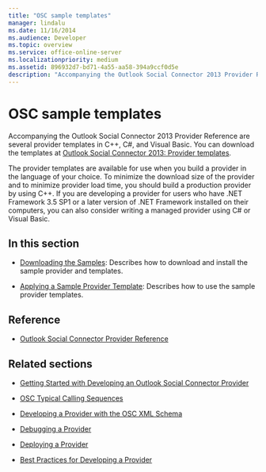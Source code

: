 ```yaml
---
title: "OSC sample templates"
manager: lindalu
ms.date: 11/16/2014
ms.audience: Developer
ms.topic: overview
ms.service: office-online-server
ms.localizationpriority: medium
ms.assetid: 896932d7-bd71-4a55-aa58-394a9ccf0d5e
description: "Accompanying the Outlook Social Connector 2013 Provider Reference are several provider templates in C++, C#, and Visual Basic. You can download the templates at Outlook Social Connector 2013: Provider templates."
---
```


# OSC sample templates

Accompanying the Outlook Social Connector 2013 Provider Reference are several provider templates in C++, C#, and Visual Basic. You can download the templates at [Outlook Social Connector 2013: Provider templates](https://code.msdn.microsoft.com/Outlook-Social-Connector-73fd8d2c).
  
The provider templates are available for use when you build a provider in the language of your choice. To minimize the download size of the provider and to minimize provider load time, you should build a production provider by using C++. If you are developing a provider for users who have .NET Framework 3.5 SP1 or a later version of .NET Framework installed on their computers, you can also consider writing a managed provider using C# or Visual Basic.
  
## In this section

- [Downloading the Samples](downloading-the-samples.md): Describes how to download and install the sample provider and templates.
    
- [Applying a Sample Provider Template](applying-a-sample-provider-template.md): Describes how to use the sample provider templates.
    
## Reference

- [Outlook Social Connector Provider Reference](outlook-social-connector-provider-reference-0.md)
  
## Related sections

- [Getting Started with Developing an Outlook Social Connector Provider](getting-started-with-developing-an-outlook-social-connector-provider.md)
  
- [OSC Typical Calling Sequences](osc-typical-calling-sequences.md)
  
- [Developing a Provider with the OSC XML Schema](developing-a-provider-with-the-osc-xml-schema.md)
  
- [Debugging a Provider](debugging-a-provider.md)
  
- [Deploying a Provider](deploying-a-provider.md)
  
- [Best Practices for Developing a Provider](best-practices-for-developing-a-provider.md)
  

